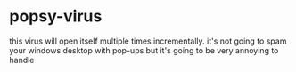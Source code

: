 # popsy-virus

this virus will open itself multiple times incrementally. it's not going to spam your windows desktop with pop-ups but it's going to be very annoying to handle
